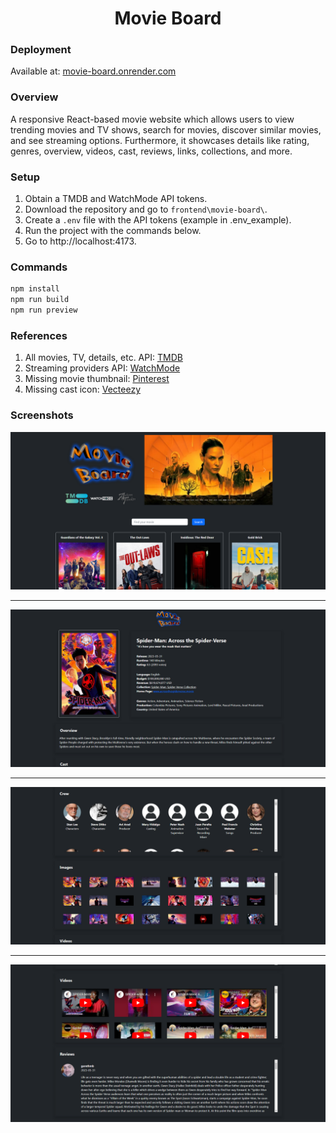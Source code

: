 <h1 align="center">Movie Board</h1>

### Deployment

Available at: [movie-board.onrender.com](https://movie-board.onrender.com)

### Overview

A responsive React-based movie website which allows users to view trending movies and TV shows, search for movies, discover similar movies, and see streaming options. Furthermore, it showcases details like rating, genres, overview, videos, cast, reviews, links, collections, and more.

### Setup

1. Obtain a TMDB and WatchMode API tokens.
2. Download the repository and go to `frontend\movie-board\`.
3. Create a `.env` file with the API tokens (example in .env_example).
4. Run the project with the commands below.
5. Go to http://localhost:4173.

### Commands

```bash
npm install
npm run build
npm run preview
```

### References

1. All movies, TV, details, etc. API: [TMDB](https://www.themoviedb.org)
2. Streaming providers API: [WatchMode](https://www.watchmode.com)
3. Missing movie thumbnail: [Pinterest](https://www.pinterest.ca/pin/movie-icon-aesthetic-black-and-white--208361920250010171)
4. Missing cast icon: [Vecteezy](https://www.vecteezy.com/vector-art/8442086-illustration-of-human-icon-vector-user-symbol-icon-modern-design-on-blank-background)

### Screenshots

![App screenshot 1](frontend/movie-board/src/assets/app1.png)

<hr/>

![App screenshot 2](frontend/movie-board/src/assets/app2.png)

<hr/>

![App screenshot 3](frontend/movie-board/src/assets/app3.png)

<hr/>

![App screenshot 4](frontend/movie-board/src/assets/app4.png)
